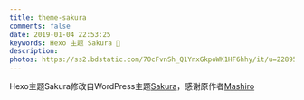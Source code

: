 ```yaml
---
title: theme-sakura
comments: false
date: 2019-01-04 22:53:25
keywords: Hexo 主题 Sakura 🌸
description:
photos: https://ss2.bdstatic.com/70cFvnSh_Q1YnxGkpoWK1HF6hhy/it/u=2289507372,1807001618&fm=26&gp=0.jpg
---
```

Hexo主题Sakura修改自WordPress主题[Sakura](https://github.com/mashirozx/Sakura/)，感谢原作者[Mashiro](https://2heng.xin/)